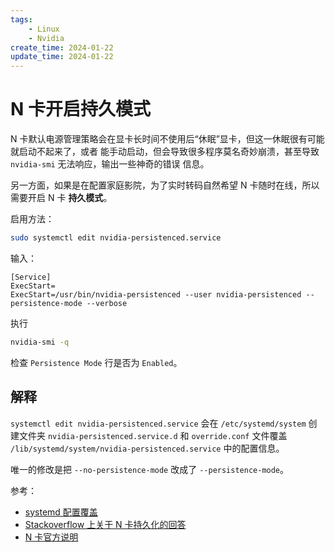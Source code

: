 ```yaml
---
tags:
    - Linux
    - Nvidia
create_time: 2024-01-22
update_time: 2024-01-22
---
```



# N 卡开启持久模式

N 卡默认电源管理策略会在显卡长时间不使用后“休眠”显卡，但这一休眠很有可能就启动不起来了，或者
能手动启动，但会导致很多程序莫名奇妙崩溃，甚至导致 `nvidia-smi` 无法响应，输出一些神奇的错误
信息。

另一方面，如果是在配置家庭影院，为了实时转码自然希望 N 卡随时在线，所以需要开启 N 卡 **持久模式**。

启用方法：

``` bash
sudo systemctl edit nvidia-persistenced.service
```

输入：

``` 
[Service]
ExecStart=
ExecStart=/usr/bin/nvidia-persistenced --user nvidia-persistenced --persistence-mode --verbose

```

执行 
``` bash
nvidia-smi -q
```
检查 `Persistence Mode` 行是否为 `Enabled`。

<!-- more -->

## 解释

`systemctl edit nvidia-persistenced.service` 会在 `/etc/systemd/system` 创建文件夹 `nvidia-persistenced.service.d`
和 `override.conf` 文件覆盖 `/lib/systemd/system/nvidia-persistenced.service` 中的配置信息。

唯一的修改是把 `--no-persistence-mode` 改成了 `--persistence-mode`。

参考：

* [systemd 配置覆盖](https://askubuntu.com/questions/659267/how-do-i-override-or-configure-systemd-services)
* [Stackoverflow 上关于 N 卡持久化的回答](https://askubuntu.com/questions/1400122/how-to-enable-nvidia-persistence-mode-on-boot-for-ubuntu-20-04-server)
* [N 卡官方说明](https://docs.nvidia.com/deploy/driver-persistence/index.html#security)